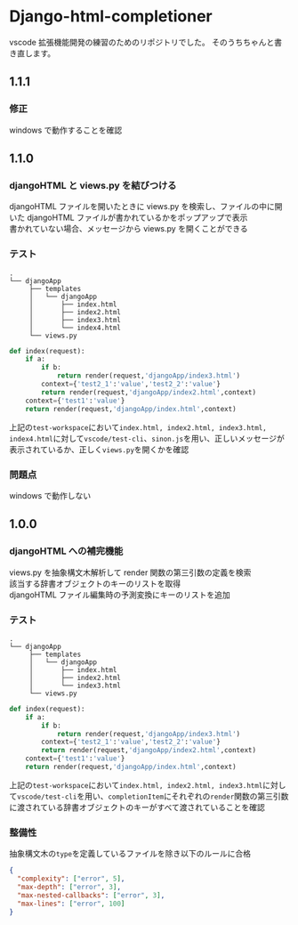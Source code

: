 # Django-html-completioner

vscode 拡張機能開発の練習のためのリポジトリでした。
そのうちちゃんと書き直します。

## 1.1.1

### 修正

windows で動作することを確認

## 1.1.0

### djangoHTML と views.py を結びつける

djangoHTML ファイルを開いたときに views.py を検索し、ファイルの中に開いた djangoHTML ファイルが書かれているかをポップアップで表示<br/>
書かれていない場合、メッセージから views.py を開くことができる

### テスト

```
.
└── djangoApp
     ├── templates
     │   └── djangoApp
     │       ├── index.html
     │       ├── index2.html
     │       ├── index3.html
     │       └── index4.html
     └── views.py
```

```py
def index(request):
    if a:
        if b:
            return render(request,'djangoApp/index3.html')
        context={'test2_1':'value','test2_2':'value'}
        return render(request,'djangoApp/index2.html',context)
    context={'test1':'value'}
    return render(request,'djangoApp/index.html',context)
```

上記の`test-workspace`において`index.html, index2.html, index3.html, index4.html`に対して`vscode/test-cli`、`sinon.js`を用い、正しいメッセージが表示されているか、正しく`views.py`を開くかを確認<br/>

### 問題点

windows で動作しない

## 1.0.0

### djangoHTML への補完機能

views.py を抽象構文木解析して render 関数の第三引数の定義を検索<br/>
該当する辞書オブジェクトのキーのリストを取得<br/>
djangoHTML ファイル編集時の予測変換にキーのリストを追加

### テスト

```
.
└── djangoApp
     ├── templates
     │   └── djangoApp
     │       ├── index.html
     │       ├── index2.html
     │       └── index3.html
     └── views.py
```

```py
def index(request):
    if a:
        if b:
            return render(request,'djangoApp/index3.html')
        context={'test2_1':'value','test2_2':'value'}
        return render(request,'djangoApp/index2.html',context)
    context={'test1':'value'}
    return render(request,'djangoApp/index.html',context)
```

上記の`test-workspace`において`index.html, index2.html, index3.html`に対して`vscode/test-cli`を用い、`completionItem`にそれぞれの`render`関数の第三引数に渡されている辞書オブジェクトのキーがすべて渡されていることを確認

### 整備性

抽象構文木の`type`を定義しているファイルを除き以下のルールに合格

```json
{
  "complexity": ["error", 5],
  "max-depth": ["error", 3],
  "max-nested-callbacks": ["error", 3],
  "max-lines": ["error", 100]
}
```
